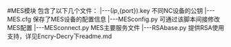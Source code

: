 #MES模块
    包含了以下几个文件：
    |---(${ip},${port}).key             不同NC设备的公钥
    |---MES.cfg                         保存了MES设备的配置信息
    |---MESconfig.py                    可通过该脚本间接修改MES配置
    |---MESconnect.py                   MES主要服务文件
    |---RSAbase.py                      提供RSA使用支持，详见Encry-Decry下readme.md